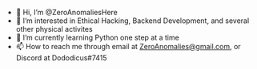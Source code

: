 - 👋 Hi, I’m @ZeroAnomaliesHere
- 👀 I’m interested in Ethical Hacking, Backend Development, and several other physical activites
- 🌱 I’m currently learning Python one step at a time
- 📫 How to reach me through email at ZeroAnomalies@gmail.com, or Discord at Dododicus#7415

<!---
ZeroAnomaliesHere/ZeroAnomaliesHere is a ✨ special ✨ repository because its `README.md` (this file) appears on your GitHub profile.
You can click the Preview link to take a look at your changes.
--->
